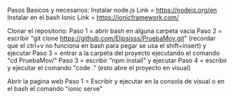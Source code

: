 Pasos Basicos y necesarios:
  Instalar node.js
    Link = https://nodejs.org/en
  Instalar en el bash Ionic
    Link = https://ionicframework.com/
  
Clonar el repositorio:
  Paso 1 = abrir bash en alguna carpeta vacia
  Paso 2 = escribir "git clone https://github.com/Elipsisss/PruebaMov.git" (recordar que el ctrl+v no funciona en bash para pegar se usa el shift+insert) y ejecutar
  Paso 3 = entrar a la carpeta del proyecto ejecutando el comando "cd PruebaMov/"
  Paso 3 = escribir "npm install" y ejecutar
  Paso 4 = escribir y ejecutar el comando "code ." (esto abre el proyecto en visual)

Abrir la pagina web
  Paso 1 = Escribir y ejecutar en la consola de visual o en el bash el comando "ionic serve"  
